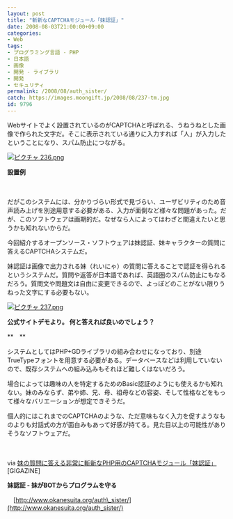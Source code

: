 ```yaml
---
layout: post
title: "斬新なCAPTCHAモジュール「妹認証」"
date: 2008-08-03T21:00:00+09:00
categories:
- Web
tags: 
- プログラミング言語 - PHP
- 日本語
- 画像
- 開発 - ライブラリ
- 開発
- セキュリティ
permalink: /2008/08/auth_sister/
catch: https://images.moongift.jp/2008/08/237-tm.jpg
id: 9796
---
```

Webサイトでよく設置されているのがCAPTCHAと呼ばれる、うねうねとした画像で作られた文字だ。そこに表示されている通りに入力すれば「人」が入力したということになり、スパム防止につながる。

  

[![ピクチャ 236.png](https://images.moongift.jp/2008/08/236-tm.jpg)](https://images.moongift.jp/2008/08/236.jpg)  
  
**設置例**

  

　

  

だがこのシステムには、分かりづらい形式で見づらい、ユーザビリティのため音声読み上げを別途用意する必要がある、入力が面倒など様々な問題があった。だが、このソフトウェアは画期的だ。なぜなら人によってはわざと間違えたいと思うかも知れないからだ。

  

今回紹介するオープンソース・ソフトウェアは妹認証、妹キャラクターの質問に答えるCAPTCHAシステムだ。

  
  
<!--more-->  

妹認証は画像で出力される妹（れいにゃ）の質問に答えることで認証を得られるというシステムだ。質問や返答が日本語であれば、英語圏のスパム防止にもなるだろう。質問文や問題文は自由に変更できるので、よっぽどのことがない限りうねった文字にする必要もない。

  

[![ピクチャ 237.png](https://images.moongift.jp/2008/08/237-tm.jpg)](https://images.moongift.jp/2008/08/237.jpg)  
  
**公式サイトデモより。 何と答えれば良いのでしょう？**

  

**　**

  

システムとしてはPHP+GDライブラリの組み合わせになっており、別途TrueTypeフォントを用意する必要がある。データベースなどは利用していないので、既存システムへの組み込みもそれほど難しくはないだろう。

  

場合によっては趣味の人を特定するためのBasic認証のようにも使えるかも知れない。妹のみならず、弟や姉、兄、母、祖母などの容姿、そして性格などをもって様々なバリエーションが想定できそうだ。

  

個人的にはこれまでのCAPTCHAのような、ただ意味もなく入力を促すようなものよりも対話式の方が面白みもあって好感が持てる。見た目以上の可能性がありそうなソフトウェアだ。

  

　

  

via [妹の質問に答える非常に斬新なPHP用のCAPTCHAモジュール「妹認証」](http://gigazine.net/index.php?/news/comments/20080801_auth_sister/) [GIGAZINE]

  

**妹認証 - 妹がBOTからプログラムを守る**  
  
　[http://www.okanesuita.org/auth\_sister/](http://www.okanesuita.org/auth_sister/)

  
